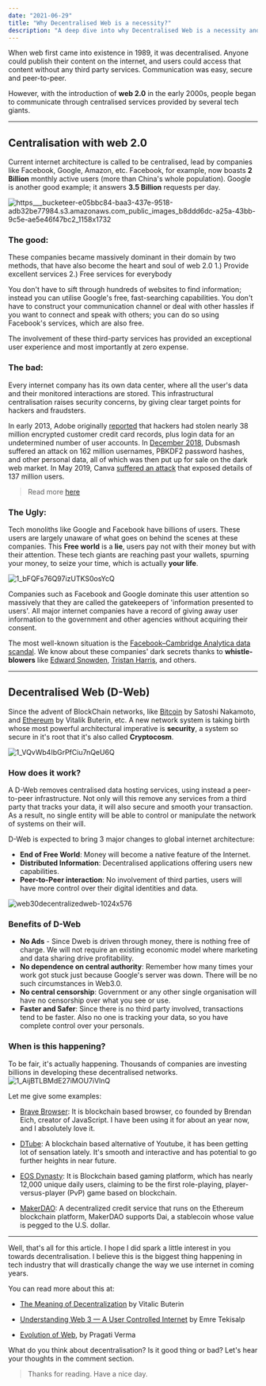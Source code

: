 ```yaml
---
date: "2021-06-29"
title: "Why Decentralised Web is a necessity?"
description: "A deep dive into why Decentralised Web is a necessity and how it can be achieved"
---
```


When web first came into existence in 1989, it was decentralised. Anyone could publish their content on the internet, and users could access that content without any third party services. Communication was easy, secure and peer-to-peer.

However, with the introduction of **web 2.0** in the early 2000s, people began to communicate through centralised services provided by several tech giants.
<hr>

## Centralisation with web 2.0
 
Current internet architecture is called to be centralised, lead by companies like Facebook, Google, Amazon, etc. Facebook, for example, now boasts **2 Billion** monthly active users (more than China's whole population). Google is another good example; it answers **3.5 Billion** requests per day.

![https___bucketeer-e05bbc84-baa3-437e-9518-adb32be77984.s3.amazonaws.com_public_images_b8ddd6dc-a25a-43bb-9c5e-ae5e46f47bc2_1158x1732](https://dev-to-uploads.s3.amazonaws.com/uploads/articles/mok9l3xkn42mj25i14lu.png)

### The good:
These companies became massively dominant in their domain by two methods, that have also become the heart and soul of web 2.0
1.) Provide excellent services
2.) Free services for everybody

You don't have to sift through hundreds of websites to find information; instead you can utilise Google's free, fast-searching capabilities. You don't have to construct your communication channel or deal with other hassles if you want to connect and speak with others; you can do so using Facebook's services, which are also free.

The involvement of these third-party services has provided an exceptional user experience and most importantly at zero expense.

### The bad:
Every internet company has its own data center, where all the user's data and their monitored interactions are stored. This infrastructural centralisation raises security concerns, by giving clear target points for hackers and fraudsters.

In early 2013, Adobe originally [reported](https://www.bbc.com/news/technology-24740873) that hackers had stolen nearly 38 million encrypted customer credit card records, plus login data for an undetermined number of user accounts. In [December 2018](https://www.securedata.com/blog/dubsmash-accounts-hacked#:~:text=The%20company%20reported%20Monday%2C%20Feb,numbers%2C%20names%2C%20and%20more), Dubsmash suffered an attack on 162 million  usernames, PBKDF2 password hashes, and other personal data, all of which was then put up for sale on the dark web market. In May 2019, Canva [suffered an attack](https://codeburst.io/inside-canvas-security-breach-that-affected-139-million-user-accounts-78467e315681) that exposed details of 137 million users.

>Read more [here](https://www.csoonline.com/article/2130877/the-biggest-data-breaches-of-the-21st-century.html)


### The Ugly:
Tech monoliths like Google and Facebook have billions of users. These users are largely unaware of what goes on behind the scenes at these companies. This **Free world** is a **lie**, users pay not with their money but with their attention. These tech giants are reaching past your wallets, spurning your money, to seize your time, which is actually **your life**.

![1_bFQFs76Q97izUTKS0osYcQ](https://dev-to-uploads.s3.amazonaws.com/uploads/articles/bpzq08vfgxb3fgewpes6.png)
 

Companies such as Facebook and Google dominate this user attention so massively that they are called the gatekeepers of 'information presented to users'. All major internet companies have a record of giving away user information to the government and other agencies without acquiring their consent.

The most well-known situation is the [Facebook–Cambridge Analytica data scandal](https://en.wikipedia.org/wiki/Facebook%E2%80%93Cambridge_Analytica_data_scandal). We know about these companies' dark secrets thanks to **whistle-blowers** like [Edward Snowden](https://www.edwardsnowden.com/), [Tristan Harris](https://www.vox.com/the-goods/2019/4/25/18515981/google-tristan-harris-attention-economy-silicon-valley), and others.

<hr>

## Decentralised Web (D-Web)
Since the advent of BlockChain networks, like [Bitcoin](https://bitcoin.org/) by Satoshi Nakamoto, and [Ethereum](https://ethereum.org/) by Vitalik Buterin, etc. A new network system is taking birth whose most powerful architectural imperative is **security**, a system so secure in it's root that it's also called **Cryptocosm**.

![1_VQvWb4IbGrPfCiu7nQeU6Q](https://dev-to-uploads.s3.amazonaws.com/uploads/articles/85lhm1o1upuwswalioie.jpeg) 
 
### How does it work?
A D-Web removes centralised data hosting services, using instead a peer-to-peer infrastructure. Not only will this remove any services from a third party that tracks your data, it will also secure and smooth your transaction. As a result, no single entity will be able to control or manipulate the network of systems on their will.

D-Web is expected to bring 3 major changes to global internet architecture:
- **End of Free World**: Money will become a native feature of the Internet. 
- **Distributed Information**: Decentralised applications offering users new capabilities.
- **Peer-to-Peer interaction**: No involvement of third parties, users will have more control over their digital identities and data.

![web30decentralizedweb-1024x576](https://dev-to-uploads.s3.amazonaws.com/uploads/articles/d1l07hg00mnqzvr9bspz.gif)

### Benefits of D-Web
- **No Ads** - Since Dweb is driven through money, there is nothing free of charge. We will not require an existing economic model where marketing and data sharing drive profitability.
- **No dependence on central authority**: Remember how many times your work got stuck just because Google's server was down. There will be no such circumstances in Web3.0.
- **No central censorship**: Government or any other single organisation will have no censorship over what you see or use.
- **Faster and Safer**: Since there is no third party involved, transactions tend to be faster. Also no one is tracking your data, so you have complete control over your personals.

### When is this happening?
To be fair, it's actually happening. Thousands of companies are investing billions in developing these decentralised networks. 
![1_AijBTLBMdE27iMOU7iVlnQ](https://dev-to-uploads.s3.amazonaws.com/uploads/articles/e12yd0bvqctfiw9ulfe8.png)
 
Let me give some examples:
- [Brave Browser](https://brave.com/): It is blockchain based browser, co founded by Brendan Eich, creator of JavaScript. I have been using it for about an year now, and I absolutely love it.

- [DTube](https://d.tube/): A blockchain based alternative of Youtube, it has been getting lot of sensation lately. It's smooth and interactive and has potential to go further heights in near future.

- [EOS Dynasty](https://eossanguo.one/#/home): It is Blockchain based gaming platform, which has nearly 12,000 unique daily users, claiming to be the first role-playing, player-versus-player (PvP) game based on blockchain. 

- [MakerDAO](https://makerdao.com/en/): A decentralized credit service that runs on the Ethereum blockchain platform, MakerDAO supports Dai, a stablecoin whose value is pegged to the U.S. dollar.

<hr>

Well, that's all for this article. I hope I did spark a little interest in you towards decentralisation. I believe this is the biggest thing happening in tech industry that will drastically change the way we use internet in coming years. 

You can read more about this at: 
- [The Meaning of Decentralization](https://medium.com/@VitalikButerin/the-meaning-of-decentralization-a0c92b76a274) by Vitalic Buterin

- [Understanding Web 3 — A User Controlled Internet](https://blog.coinbase.com/understanding-web-3-a-user-controlled-internet-a39c21cf83f3) by Emre Tekisalp

- [Evolution of Web](https://dev.to/pragativerma18/evolution-of-web-42eh), by Pragati Verma

What do you think about decentralisation? Is it good thing or bad? Let's hear your thoughts in the comment section.

> Thanks for reading. Have a nice day.
